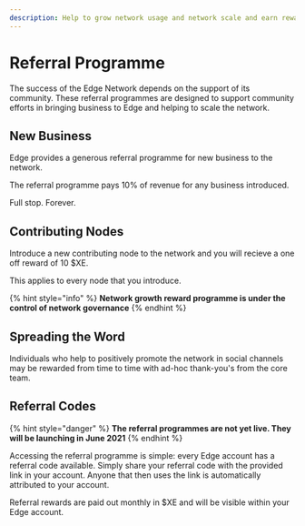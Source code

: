 ```yaml
---
description: Help to grow network usage and network scale and earn rewards.
---
```


# Referral Programme

The success of the Edge Network depends on the support of its community. These referral programmes are designed to support community efforts in bringing business to Edge and helping to scale the network.

## New Business

Edge provides a generous referral programme for new business to the network.

The referral programme pays 10% of revenue for any business introduced.

Full stop. Forever.

## Contributing Nodes

Introduce a new contributing node to the network and you will recieve a one off reward of 10 $XE.

This applies to every node that you introduce.

{% hint style="info" %}
**Network growth reward programme is under the control of network governance**
{% endhint %}

## Spreading the Word

Individuals who help to positively promote the network in social channels may be rewarded from time to time with ad-hoc thank-you's from the core team.

## Referral Codes

{% hint style="danger" %}
**The referral programmes are not yet live. They will be launching in June 2021**
{% endhint %}

Accessing the referral programme is simple: every Edge account has a referral code available. Simply share your referral code with the provided link in your account. Anyone that then uses the link is automatically attributed to your account.

Referral rewards are paid out monthly in $XE and will be visible within your Edge account.

